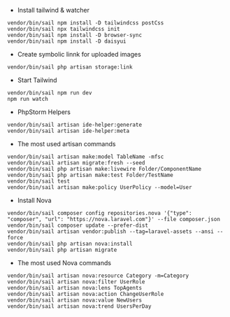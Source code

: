 - Install tailwind & watcher
```
vendor/bin/sail npm install -D tailwindcss postCss
vendor/bin/sail npx tailwindcss init
vendor/bin/sail npm install -D browser-sync
vendor/bin/sail npm install -D daisyui
```

- Create symbolic linnk for uploaded images
```
vendor/bin/sail php artisan storage:link
```

- Start Tailwind
```
vendor/bin/sail npm run dev
npm run watch
```

- PhpStorm Helpers
```
vendor/bin/sail artisan ide-helper:generate
vendor/bin/sail artisan ide-helper:meta
```

- The most used artisan commands
```
vendor/bin/sail artisan make:model TableName -mfsc
vendor/bin/sail artisan migrate:fresh --seed
vendor/bin/sail php artisan make:livewire Folder/ComponentName
vendor/bin/sail php artisan make:test Folder/TestName
vendor/bin/sail test
vendor/bin/sail artisan make:policy UserPolicy --model=User
```

- Install Nova
```
vendor/bin/sail composer config repositories.nova '{"type": "composer", "url": "https://nova.laravel.com"}' --file composer.json
vendor/bin/sail composer update --prefer-dist
vendor/bin/sail artisan vendor:publish --tag=laravel-assets --ansi --force
vendor/bin/sail php artisan nova:install
vendor/bin/sail php artisan migrate
```

- The most used Nova commands
```
vendor/bin/sail artisan nova:resource Category -m=Category
vendor/bin/sail artisan nova:filter UserRole
vendor/bin/sail artisan nova:lens TopAgents
vendor/bin/sail artisan nova:action ChangeUserRole
vendor/bin/sail artisan nova:value NewUsers
vendor/bin/sail artisan nova:trend UsersPerDay
```
